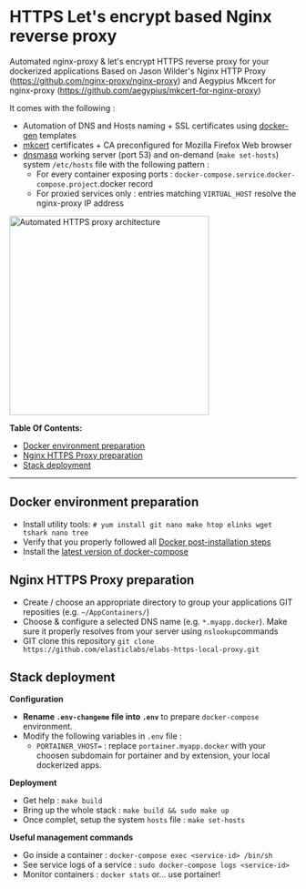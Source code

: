# HTTPS Let's encrypt based Nginx reverse proxy
Automated nginx-proxy &amp; let's encrypt HTTPS reverse proxy for your dockerized applications
Based on Jason Wilder's Nginx HTTP Proxy (https://github.com/nginx-proxy/nginx-proxy) 
and Aegypius Mkcert for nginx-proxy (https://github.com/aegypius/mkcert-for-nginx-proxy)

It comes with the following :
* Automation of DNS and Hosts naming + SSL certificates using [docker-gen](https://github.com/nginx-proxy/docker-gen) templates
* [mkcert](https://github.com/FiloSottile/mkcert) certificates + CA preconfigured for Mozilla Firefox Web browser
* [dnsmasq](https://thekelleys.org.uk/dnsmasq/doc.html) working server (port 53) and on-demand (`make set-hosts`) system `/etc/hosts` file with the following pattern : 
  * For every container exposing ports : `docker-compose.service`.`docker-compose.project`.docker record
  * For proxied services only : entries matching `VIRTUAL_HOST` resolve the nginx-proxy IP address

<p>
  <img src="https://raw.githubusercontent.com/elasticlabs/elabs-https-local-proxy/main/architecture.png" alt="Automated HTTPS proxy architecture" width="350px">
</p>

**Table Of Contents:**
  - [Docker environment preparation](#docker-environment-preparation)
  - [Nginx HTTPS Proxy preparation](#nginx-https-proxy-preparation)
  - [Stack deployment](#stack-deployment)

----

## Docker environment preparation 
* Install utility tools: `# yum install git nano make htop elinks wget tshark nano tree`
* Verify that you properly followed all [Docker post-installation steps](https://docs.docker.com/engine/install/linux-postinstall)
* Install the [latest version of docker-compose](https://docs.docker.com/compose/install/)

## Nginx HTTPS Proxy preparation
* Create / choose an appropriate directory to group your applications GIT reposities (e.g. `~/AppContainers/`)
* Choose & configure a selected DNS name (e.g. `*.myapp.docker`). Make sure it properly resolves from your server using `nslookup`commands
* GIT clone this repository `git clone https://github.com/elasticlabs/elabs-https-local-proxy.git`

## Stack deployment
**Configuration**
* **Rename `.env-changeme` file into `.env`** to prepare `docker-compose` environment.
* Modify the following variables in `.env` file :
  * `PORTAINER_VHOST=` : replace `portainer.myapp.docker` with your choosen subdomain for portainer and by extension, your local dockerized apps.
  
**Deployment**
* Get help : `make build`
* Bring up the whole stack : `make build && sudo make up`
* Once complet, setup the system `hosts` file : `make set-hosts`

**Useful management commands**
* Go inside a container : `docker-compose exec <service-id> /bin/sh`
* See service logs of a service : `sudo docker-compose logs <service-id>`
* Monitor containers : `docker stats` or... use portainer!
